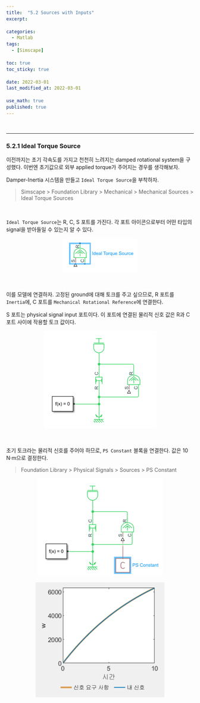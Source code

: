 ```yaml
---
title:  "5.2 Sources with Inputs"
excerpt: 

categories:
  - Matlab
tags:
  - [Simscape]

toc: true
toc_sticky: true
 
date: 2022-03-01
last_modified_at: 2022-03-01

use_math: true
published: true
---
```


<br>

***
### 5.2.1 Ideal Torque Source

이전까지는 초기 각속도를 가지고 천천히 느려지는 damped rotational system을 구성했다. 이번엔 초기값으로 외부 applied torque가 주어지는 경우를 생각해보자.

Damper-Inertia 시스템을 만들고 `Ideal Torque Source`을 부착하자. 

> Simscape > Foundation Library > Mechanical > Mechanical Sources > Ideal Torque Sources

<br>

`Ideal Torque Source`는 R, C, S 포트를 가진다. 각 포트 아이콘으로부터 어떤 타입의 signal을 받아들일 수 있는지 알 수 있다.

<p align="center"><img src="/assets/image/simscape/port/port4_199x92.png" width="199px" height="92px" title="" alt=""><br/></p>

<br>

이를 모델에 연결하자. 고정된 ground에 대해 토크를 주고 싶으므로, R 포트를 `Inertia`에, C 포트를 `Mechanical Rotational Reference`에 연결한다.

S 포트는 physical signal input 포트이다. 이 포트에 연결된 물리적 신호 값은 R과 C 포트 사이에 작용할 토크 값이다.

<p align="center"><img src="/assets/image/simscape/port/port5_303x262.png" width="303px" height="262px" title="" alt=""><br/></p>

<br>

초기 토크라는 물리적 신호를 주어야 하므로, `PS Constant` 블록을 연결한다. 값은 $\textrm{10 N·m}$으로 결정한다.

> Foundation Library > Physical Signals > Sources > PS Constant

<p align="center"><img src="/assets/image/simscape/port/port6_336x262.png" width="336px" height="262px" title="" alt=""><br/></p>

<p align="center"><img src="/assets/image/simscape/port/port7_346x308.png" width="346px" height="308px" title="" alt=""><br/></p>
